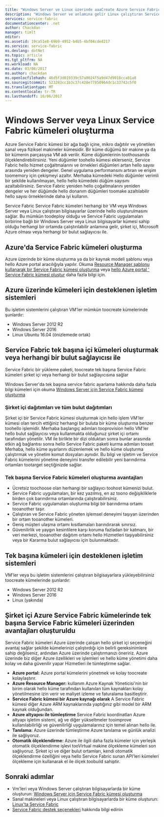 ```yaml
---
title: "Windows Server ve Linux üzerinde aaaCreate Azure Service Fabric kümeleri | Microsoft Docs"
description: "Windows Server ve anlamına gelir Linux çalıştıran Service Fabric kümeleri mümkün toodeploy ve ana bilgisayar Service Fabric uygulamaları Windows Server veya Linux çalıştırabilirsiniz herhangi bir yerde olması."
services: service-fabric
documentationcenter: .net
author: Chackdan
manager: timlt
editor: 
ms.assetid: 19ca51e8-69b9-4952-b4b5-4bf04cded217
ms.service: service-fabric
ms.devlang: dotNet
ms.topic: article
ms.tgt_pltfrm: NA
ms.workload: NA
ms.date: 03/08/2017
ms.author: chackdan
ms.openlocfilehash: 46d5f3d019339c57a0024f5a9d47d9018cca01a8
ms.sourcegitcommit: 523283cc1b3c37c428e77850964dc1c33742c5f0
ms.translationtype: MT
ms.contentlocale: tr-TR
ms.lasthandoff: 10/06/2017
---
```

# <a name="create-service-fabric-clusters-on-windows-server-or-linux"></a>Windows Server veya Linux Service Fabric kümeleri oluşturma
Azure Service Fabric kümesi bir ağa bağlı içine, mikro dağıtılır ve yönetilen sanal veya fiziksel makineler kümesidir. Bir küme düğümü bir makine ya da bir kümenin parçasıysa VM adı verilir. Küme düğümlerinin toothousands ölçeklendirebilirsiniz. Yeni düğümler toohello kümesi eklerseniz, Service Fabric hello hizmet çoğaltmalarını ve örnekleri düğümleri artan hello sayısı arasında yeniden dengeler. Genel uygulama performansını artıran ve erişim toomemory için çekişmeyi azaltır. Merhaba kümedeki Hello düğümler verimli bir şekilde kullanılmayan, hello hello kümedeki düğüm sayısını azaltabilirsiniz. Service Fabric yeniden hello çoğaltmalarını yeniden dengeler ve her düğümde hello donanım düğümleri toomake azaltılabilir hello sayısı örneklerinde daha iyi kullanın.

Service Fabric Service Fabric kümeleri herhangi bir VM veya Windows Server veya Linux çalıştıran bilgisayarlar üzerinde hello oluşturulmasını sağlar. Bu mümkün toodeploy olduğu ve Service Fabric uygulamaları birbirine bağlı bir Windows Server veya Linux bilgisayarlar kümesi sahip olduğu herhangi bir ortamda çalıştırılabilir anlamına gelir, şirket içi, Microsoft Azure olması veya herhangi bir bulut sağlayıcısı ile.

## <a name="create-service-fabric-clusters-on-azure"></a>Azure'da Service Fabric kümeleri oluşturma
Azure üzerinde bir küme oluşturma ya da bir kaynak modeli şablonu veya hello Azure portal aracılığıyla yapılır. Okuma [Resource Manager şablonu kullanarak bir Service Fabric kümesi oluşturma](service-fabric-cluster-creation-via-arm.md) veya [hello Azure portal ' Service Fabric kümesi oluştur](service-fabric-cluster-creation-via-portal.md) daha fazla bilgi için.

## <a name="supported-operating-systems-for-clusters-on-azure"></a>Azure üzerinde kümeleri için desteklenen işletim sistemleri
Bu işletim sistemlerini çalıştıran VM'ler mümkün toocreate kümelerinde şunlardır:

* Windows Server 2012 R2
* Windows Server 2016 
* Linux Ubuntu 16.04 (önizlemede ortak) 

## <a name="create-service-fabric-standalone-clusters-on-premises-or-with-any-cloud-provider"></a>Service Fabric tek başına içi kümeleri oluşturmak veya herhangi bir bulut sağlayıcısı ile
Service Fabric bir yükleme paketi, toocreate tek başına Service Fabric kümeleri şirket içi veya herhangi bir bulut sağlayıcısına sağlar

Windows Server'da tek başına service fabric ayarlama hakkında daha fazla bilgi kümeleri için okuma [Windows Server için Service Fabric kümesi oluşturma](service-fabric-cluster-creation-for-windows-server.md)

### <a name="any-cloud-deployments-vs-on-premises-deployments"></a>Şirket içi dağıtımları ve tüm bulut dağıtımları
Şirket içi bir Service Fabric kümesi oluşturmak için hello işlem VM'ler kümesi olan tercih ettiğiniz herhangi bir buluta bir küme oluşturma benzer toohello işlemidir. Merhaba başlangıç adımları tooprovision hello VM'ler hello bulut sağlayıcısı veya kullanmakta olduğunuz şirket içi ortamı tarafından yönetilir. VM ile birlikte bir dizi olduktan sonra bunlar arasında etkin ağ bağlantısı sonra hello Service Fabric paketi kurma adımları tooset Merhaba, hello küme ayarlarını düzenlemek ve hello küme oluşturma çalıştırmak ve yönetim komut dosyaları aynıdır. Bu bilgi ve işletim ve Service Fabric kümelerini yönetme deneyimi transfer edilebilir yeni barındırma ortamları tootarget seçtiğinizde sağlar.

### <a name="benefits-of-creating-standalone-service-fabric-clusters"></a>Tek başına Service Fabric kümeleri oluşturma avantajları
* Ücretsiz toochoose olan herhangi bir sağlayıcı toohost kümenizi bulut.
* Service Fabric uygulamaları, bir kez yazılmış, en az toono değişikliklerle birden çok barındırma ortamlarında çalıştırabilirsiniz.
* Service Fabric uygulamaları oluşturma bilgi bir barındırma ortamı tooanother taşır.
* Çalıştıran ve Service Fabric yöneten işlemsel deneyimi taşıyan üzerinden bir ortam tooanother kümeleri.
* Geniş müşteri ulaşma ortamı kısıtlamaları barındırarak sınırsız.
* Güvenilirlik ve yaygın kesintilere karşı koruma fazladan bir katmanı, bir veri merkezi, tooanother dağıtım ortamı hello Hizmetleri taşıyabilirsiniz veya bir Kararma bulut sağlayıcısı için bulunmaktadır.

## <a name="supported-operating-systems-for-standalone-clusters"></a>Tek başına kümeleri için desteklenen işletim sistemleri
VM'ler veya bu işletim sistemlerini çalıştıran bilgisayarlara yükleyebilirsiniz toocreate kümelerinde şunlardır:

* Windows Server 2012 R2
* Windows Server 2016 
* Linux (yakında)

## <a name="advantages-of-service-fabric-clusters-on-azure-over-standalone-service-fabric-clusters-created-on-premises"></a>Şirket içi Azure Service Fabric kümelerinde tek başına Service Fabric kümeleri üzerinden avantajları oluşturuldu
Service Fabric kümeleri Azure üzerinde çalışan hello şirket içi seçeneğini avantaj sağlar şekilde kümelerinizi çalıştırdığı için belirli gereksinimlere sahip değilseniz, ardından Azure üzerinde çalıştırmanızı öneririz. Azure üzerinde biz diğer Azure özellikleri ve işlemleri ve hello küme yönetimi daha kolay ve daha güvenilir yapar Hizmetleri ile tümleştirme sağlar.

* **Azure portal:** Azure portal kümelerini yönetmek ve kolay toocreate kolaylaştırır.
* **Azure Resource Manager:** kullanım Azure Kaynak Yöneticisi'nin bir birim olarak hello küme tarafından kullanılan tüm kaynakları kolay yönetilmesine izin verir ve maliyet izleme ve faturalama basitleştirir.
* **Service Fabric kümesi bir Azure kaynağı olarak** A Service Fabric kümesi diğer Azure ARM kaynaklarında yaptığınız gibi model bir ARM kaynak olduğundan.
* **Azure altyapısı ile tümleştirme** Service Fabric koordinatları Azure altyapı işletim sistemi, ağ ve diğer yükseltmeler tooimprove kullanılabilirliği ve güvenilirliği uygulamalarınız için temel alınan hello ile.  
* **Tanılama:** Azure üzerinde tümleştirme Azure tanılama ve günlük analizi ile sağlıyoruz.
* **Otomatik ölçeklendirme:** Azure ile ilgili daha fazla kümeler için yerleşik otomatik ölçeklendirme işlevi tooVirtual makine ölçekleme kümeleri son sağlıyoruz. Şirket içi ve diğer bulut ortamları, kendi otomatik ölçeklendirme özelliğini veya hello Service Fabric sunan API'leri kümeleri ölçekleme için kullanarak el ile ölçek toobuild sahiptir.

## <a name="next-steps"></a>Sonraki adımlar

* Vm'leri veya Windows Server çalıştıran bilgisayarlarda bir küme oluşturun: [Windows Server için Service Fabric kümesi oluşturma](service-fabric-cluster-creation-for-windows-server.md)
* Sanal makineleri veya Linux çalıştıran bilgisayarlarda bir küme oluşturun: [Linux'ta Service Fabric](service-fabric-linux-overview.md)
* [Service Fabric destek seçenekleri](service-fabric-support.md) hakkında bilgi edinin

